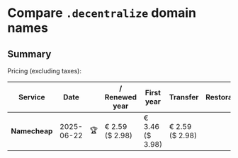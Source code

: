 # Compare `.decentralize` domain names

## Summary

Pricing (excluding taxes):

| Service | Date |  | / Renewed year | First year | Transfer | Restoration |
|--|--|--|--|--|--|--|
| **Namecheap** | 2025-06-22 | 🏆 | € 2.59<br>($ 2.98) | € 3.46<br>($ 3.98) | € 2.59<br>($ 2.98) |  |
